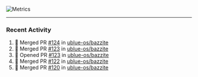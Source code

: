 ![Metrics](https://metrics.lecoq.io/KyleGospo?template=classic&base=header%2C%20activity%2C%20community%2C%20repositories%2C%20metadata&base.indepth=false&base.hireable=false&base.skip=false&config.timezone=America%2FLos_Angeles)

---
### Recent Activity
<!--START_SECTION:activity-->
1. 🎉 Merged PR [#124](https://github.com/ublue-os/bazzite/pull/124) in [ublue-os/bazzite](https://github.com/ublue-os/bazzite)
2. 🎉 Merged PR [#123](https://github.com/ublue-os/bazzite/pull/123) in [ublue-os/bazzite](https://github.com/ublue-os/bazzite)
3. 💪 Opened PR [#123](https://github.com/ublue-os/bazzite/pull/123) in [ublue-os/bazzite](https://github.com/ublue-os/bazzite)
4. 🎉 Merged PR [#122](https://github.com/ublue-os/bazzite/pull/122) in [ublue-os/bazzite](https://github.com/ublue-os/bazzite)
5. 🎉 Merged PR [#120](https://github.com/ublue-os/bazzite/pull/120) in [ublue-os/bazzite](https://github.com/ublue-os/bazzite)
<!--END_SECTION:activity-->
